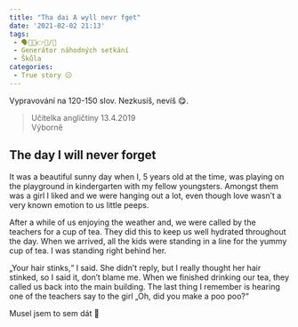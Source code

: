 ```yaml
---
title: "Tha dai A wyll nevr fget"
date: '2021-02-02 21:13'
tags:
 - 🗣️💬🤩👉🌐/📰
 - Generátor náhodných setkání
 - Škůla
categories:
 - True story 😑
---
```

Vypravování na 120-150 slov. Nezkusíš, nevíš 😋.
<!-- more -->

> <footer>Učitelka angličtiny 13.4.2019</footer>
> Výborně

## The day I will never forget
It was a beautiful sunny day when I, 5 years old at the time, was playing on the playground in kindergarten with my fellow youngsters. Amongst them was a girl I liked and we were hanging out a lot, even though love wasn’t a very known emotion to us little peeps. 

After a while of us enjoying the weather and, we were called by the teachers for a cup of tea. They did this to keep us well hydrated throughout the day. When we arrived, all the kids were standing in a line for the yummy cup of tea. I was standing right behind her.

„Your hair stinks,“ I said. She didn’t reply, but I really thought her hair stinked, so I said it, don’t blame me. When we finished drinking our tea, they called us back into the main building. The last thing I remember is hearing one of the teachers say to the girl „Oh, did you make a poo poo?“

Musel jsem to sem dát 🤣
